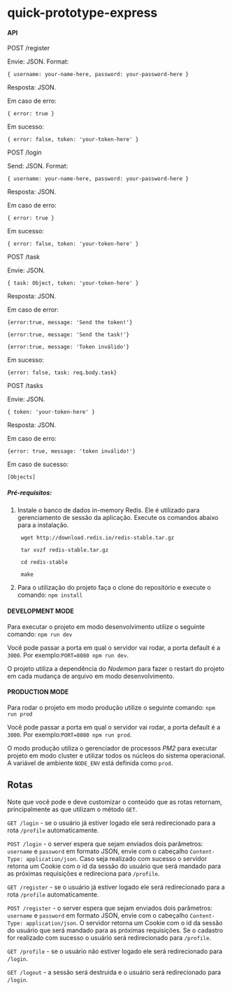 # quick-prototype-express

#### API
POST /register

Envie: JSON. Format: 

    { username: your-name-here, password: your-password-here }

Resposta: JSON.

Em caso de erro: 

    { error: true }

Em sucesso: 

    { error: false, token: 'your-token-here' }

POST /login

Send: JSON. Format: 

    { username: your-name-here, password: your-password-here }

Resposta: JSON.

Em caso de erro: 

    { error: true }

Em sucesso: 
      
    { error: false, token: 'your-token-here' }

POST /task

Envie: JSON. 
     
    { task: Object, token: 'your-token-here' }

Resposta: JSON.

Em caso de error: 

    {error:true, message: 'Send the token!'}

    {error:true, message: 'Send the task!'}
                  
    {error:true, message: 'Token inválido'}
                  
                  
Em sucesso: 

    {error: false, task: req.body.task}

POST /tasks

Envie: JSON. 

    { token: 'your-token-here' }

Resposta: JSON.

Em caso de erro: 

    {error: true, message: 'token inválido!'}

Em caso de sucesso: 

    [Objects]


##### Pré-requisitos:

1) Instale o banco de dados in-memory Redis. Ele é utilizado para gerenciamento de sessão da aplicação. Execute os comandos abaixo para a instalação.

        wget http://download.redis.io/redis-stable.tar.gz

        tar xvzf redis-stable.tar.gz

        cd redis-stable

        make

2) Para o utilização do projeto faça o clone do repositório e execute o comando: `npm install`

#### DEVELOPMENT MODE

Para executar o projeto em modo desenvolvimento utilize o seguinte comando: `npm run dev`

Você pode passar a porta em qual o servidor vai rodar, a porta default é a `3000`. Por exemplo:`PORT=8080 npm run dev`.

O projeto utiliza a dependência do  _Nodemon_ para fazer o restart do projeto em cada mudança de arquivo em modo desenvolvimento.

#### PRODUCTION MODE

Para rodar o projeto em modo produção utilize o seguinte comando: `npm run prod`

Você pode passar a porta em qual o servidor vai rodar, a porta default é a `3000`. Por exemplo:`PORT=8080 npm run prod`.

O modo produção utiliza o gerenciador de processos _PM2_ para executar projeto em modo cluster e utilizar todos os núcleos do sistema operacional. A variável de ambiente `ǸODE_ENV` está definida como `prod`.

## Rotas

Note que você pode e deve customizar o conteúdo que as rotas retornam, principalmente as que utilizam o método `GET`.

`GET /login` - se o usuário já estiver logado ele será redirecionado para a rota `/profile` automaticamente.

`POST /login` - o server espera que sejam enviados dois parâmetros: `username` e `password` em formato JSON, envie com o cabeçalho `Content-Type: application/json`. Caso seja realizado com sucesso o servidor retorna um Cookie com o id da sessão do usuário que será mandado para as próximas requisições e redireciona para `/profile`.

`GET /register` - se o usuário já estiver logado ele será redirecionado para a rota `/profile` automaticamente.

`POST /register` - o server espera que sejam enviados dois parâmetros: `username` e `password` em formato JSON, envie com o cabeçalho `Content-Type: application/json`. O servidor retorna um Cookie com o id da sessão do usuário que será mandado para as próximas requisições. Se o cadastro for realizado com sucesso o usuário será redirecionado para `/profile`.

`GET /profile` - se o usuário não estiver logado ele será redirecionado para `/login`.

`GET /logout` - a sessão será destruida e o usuário será redirecionado para `/login`.
